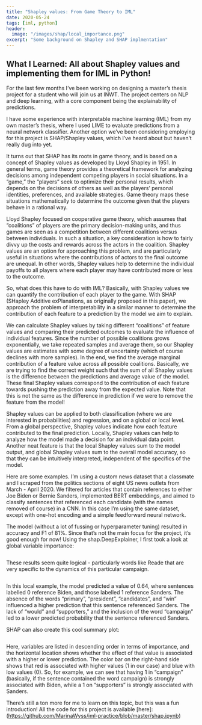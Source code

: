 ```yaml
---
title: "Shapley values: From Game Theory to IML"
date: 2020-05-24
tags: [iml, python]
header: 
  image: "/images/shap/local_importance.png"
excerpt: "Some background on Shapley and SHAP implmentation"
---
```


## What I Learned: All about Shapley values and implementing them for IML in Python!

For the last few months I’ve been working on designing a master’s thesis project for a student who will join us at INWT. The project centers on NLP and deep learning, with a core component being the explainability of predictions.

I have some experience with interpretable machine learning (IML) from my own master’s thesis, where I used LIME to evaluate predictions from a neural network classifier. Another option we’ve been considering employing for this project is SHAP/Shapley values, which I’ve heard about but haven’t really dug into yet.

It turns out that SHAP has its roots in game theory, and is based on a concept of Shapley values as developed by Lloyd Shapley in 1951. In general terms, game theory provides a theoretical framework for analyzing decisions among independent competing players in social situations. In a “game,” the “players” seek to optimize their personal results, which depends on the decisions of others as well as the players’ personal identities, preferences, and available strategies. Game theory maps these situations mathematically to determine the outcome given that the players behave in a rational way.

Lloyd Shapley focused on cooperative game theory, which assumes that “coalitions” of players are the primary decision-making units, and thus games are seen as a competition between different coalitions versus between individuals. In such a situation, a key consideration is how to fairly divvy up the costs and rewards across the actors in the coalition. Shapley values are an option for approaching this problem, and are particularly useful in situations where the contributions of actors to the final outcome are unequal. In other words, Shapley values help to determine the individual payoffs to all players where each player may have contributed more or less to the outcome. 

So, what does this have to do with IML? Basically, with Shapley values we can quantify the contribution of each player to the game. With SHAP (SHapley Additive exPlanations, as originally proposed in this paper), we approach the problem of interpretability in a similar manner to determine the contribution of each feature to a prediction by the model we aim to explain. 

We can calculate Shapley values by taking different “coalitions” of feature values and comparing their predicted outcomes to evaluate the influence of individual features. Since the number of possible coalitions grows exponentially, we take repeated samples and average them, so our Shapley values are estimates with some degree of uncertainty (which of course declines with more samples). In the end, we find the average marginal contribution of a feature value across all possible coalitions. Basically, we are trying to find the correct weight such that the sum of all Shapley values is the difference between the predictions and average value of the model. These final Shapley values correspond to the contribution of each feature towards pushing the prediction away from the expected value. Note that this is not the same as the difference in prediction if we were to remove the feature from the model!

Shapley values can be applied to both classification (where we are interested in probabilities) and regression, and on a global or local level. From a global perspective, Shapley values indicate how each feature contributed to the final prediction. Locally, Shapley values can help to analyze how the model made a decision for an individual data point. Another neat feature is that the local Shapley values sum to the model output, and global Shapley values sum to the overall model accuracy, so that they can be intuitively interpreted, independent of the specifics of the model.

Here are some examples. I’m using a custom news dataset that a classmate and I scraped from the politics sections of eight US news outlets from March - April 2020. We filtered for articles that contain references to either Joe Biden or Bernie Sanders, implemented BERT embeddings, and aimed to classify sentences that referenced each candidate (with the names removed of course) in a CNN. In this case I’m using the same dataset, except with one-hot encoding and a simple feedforward neural network. 

The model (without a lot of fussing or hyperparameter tuning) resulted in accuracy and F1 of 81%. Since that’s not the main focus for the project, it’s good enough for now! Using the shap.DeepExplainer, I first took a look at global variable importance:

<img src="{{ site.url }}{{ site.baseurl }}/assets/images/shap/global_importance.png" alt="">

These results seem quite logical - particularly words like Reade that are very specific to the dynamics of this particular campaign. 

<img src="{{ site.url }}{{ site.baseurl }}/assets/images/shap/local_importance.png" alt="">

In this local example, the model predicted a value of 0.64, where sentences labelled 0 reference Biden, and those labelled 1 reference Sanders. The absence of the words “primary”, “president”, “candidates”, and “win” influenced a higher prediction that this sentence referenced Sanders. The lack of “would” and “supporters,” and the inclusion of the word “campaign” led to a lower predicted probability that the sentence referenced Sanders. 

SHAP can also create this cool summary plot:

<img src="{{ site.url }}{{ site.baseurl }}/assets/images/shap/summary_plot.png" alt="">

Here, variables are listed in descending order in terms of importance, and the horizontal location shows whether the effect of that value is associated with a higher or lower prediction. The color bar on the right-hand side shows that red is associated with higher values (1 in our case) and blue with low values (0). So, for example, we can see that having 1 in “campaign” (basically, if the sentence contained the word campaign) is strongly associated with Biden, while a 1 on “supporters” is strongly associated with Sanders. 

There’s still a ton more for me to learn on this topic, but this was a fun introduction! All the code for this project is available [here]: (https://github.com/MarinaWyss/iml-practice/blob/master/shap.ipynb)


